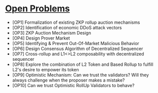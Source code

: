 # [Open Problems](https://docs.google.com/presentation/d/1uA6P17pUhY9tIJKLGuoX_XK29Xkh5u0FTM2OlA5oIcc/edit#slide=id.p)

- [OP1] Formalization of existing ZKP rollup auction mechanisms
- [OP2] Identification of economic DDoS attack vectors
- [OP3] ZKP Auction Mechanism Design
- [OP4] Design Prover Market
- [OP5] Identifying & Prevent Out-Of-Market Malicious Behavior
- [OP6] Design Consensus Algorithm of Decentralized Sequencer
- [OP7] Cross-rollup and L1<>L2 composability with decentralized sequencer
- [OP8] Explore the combination of L2 Token and Based Rollup to fulfill L2's desire to empower its token
- [OP9] Optimistic Mechanism: Can we trust the validators? Will they always challenge when the proposer makes a mistake?
- [OP10] Can we trust Optimistic RollUp Validators to behave?
